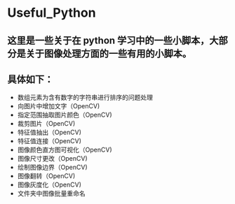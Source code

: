 # Useful_Python

## 这里是一些关于在 python 学习中的一些小脚本，大部分是关于图像处理方面的一些有用的小脚本。

## 具体如下：

- 数组元素为含有数字的字符串进行排序的问题处理
- 向图片中增加文字（OpenCV)
- 指定范围抽取图片颜色（OpenCV)
- 裁剪图片（OpenCV)
- 特征值抽出（OpenCV)
- 特征值连接（OpenCV)
- 图像颜色直方图可视化（OpenCV)
- 图像尺寸更改（OpenCV)
- 绘制图像边界（OpenCV)
- 图像翻转（OpenCV)
- 图像灰度化（OpenCV)
- 文件夹中图像批量重命名
